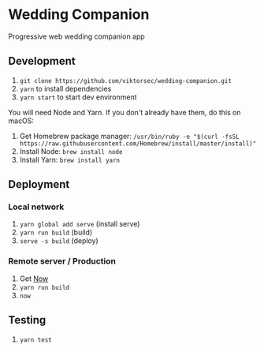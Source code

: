 # Wedding Companion

Progressive web wedding companion app

## Development

1. `git clone https://github.com/viktorsec/wedding-companion.git`
2. `yarn` to install dependencies
3. `yarn start` to start dev environment

You will need Node and Yarn. If you don't already have them, do this on macOS:

1. Get Homebrew package manager: `/usr/bin/ruby -e "$(curl -fsSL https://raw.githubusercontent.com/Homebrew/install/master/install)"`
2. Install Node: `brew install node`
3. Install Yarn: `brew install yarn`

## Deployment

### Local network

1. `yarn global add serve` (install serve)
2. `yarn run build` (build)
3. `serve -s build` (deploy)

### Remote server / Production

1. Get [Now](https://zeit.co/download)
2. `yarn run build`
3. `now`

## Testing

1. `yarn test`
